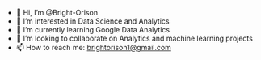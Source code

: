 - 👋 Hi, I’m @Bright-Orison
- 👀 I’m interested in Data Science and Analytics
- 🌱 I’m currently learning Google Data Analytics
- 💞️ I’m looking to collaborate on Analytics and machine learning projects
- 📫 How to reach me: brightorison1@gmail.com

<!---
Bright-Orison/Bright-Orison is a ✨ special ✨ repository because its `README.md` (this file) appears on your GitHub profile.
You can click the Preview link to take a look at your changes.
--->
